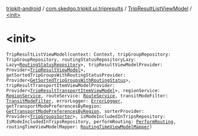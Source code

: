 [tripkit-android](../../index.md) / [com.skedgo.tripkit.ui.tripresults](../index.md) / [TripResultListViewModel](index.md) / [&lt;init&gt;](./-init-.md)

# &lt;init&gt;

`TripResultListViewModel(context: Context, tripGroupRepository: TripGroupRepository, routingStatusRepositoryLazy: Lazy<`[`RoutingStatusRepository`](../../com.skedgo.tripkit.routingstatus/-routing-status-repository/index.md)`>, tripResultViewModelProvider: Provider<`[`TripResultViewModel`](../-trip-result-view-model/index.md)`>, getSortedTripGroupsWithRoutingStatusProvider: Provider<`[`GetSortedTripGroupsWithRoutingStatus`](../../com.skedgo.tripkit.ui.routing/-get-sorted-trip-groups-with-routing-status/index.md)`>, tripResultTransportItemViewModelProvider: Provider<`[`TripResultTransportItemViewModel`](../-trip-result-transport-item-view-model/index.md)`>, regionService: `[`RegionService`](../../com.skedgo.tripkit.data.regions/-region-service/index.md)`, routeService: `[`RouteService`](../../com.skedgo.tripkit.a2brouting/-route-service/index.md)`, transitModeFilter: `[`TransitModeFilter`](../../com.skedgo.tripkit/-transit-mode-filter/index.md)`, errorLogger: `[`ErrorLogger`](../../com.skedgo.tripkit.logging/-error-logger/index.md)`, getTransportModePreferencesByRegion: `[`GetTransportModePreferencesByRegion`](../-get-transport-mode-preferences-by-region/index.md)`, sorterProvider: Provider<`[`TripGroupsSorter`](../-trip-groups-sorter/index.md)`>, isModeIncludedInTripsRepository: IsModeIncludedInTripsRepository, performRouting: `[`PerformRouting`](../../com.skedgo.tripkit.ui.routing/-perform-routing/index.md)`, routingTimeViewModelMapper: `[`RoutingTimeViewModelMapper`](../../com.skedgo.tripkit.ui.trip.options/-routing-time-view-model-mapper/index.md)`)`